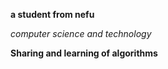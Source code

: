 **a student from nefu**

*computer science and technology*

****Sharing and learning of algorithms****
